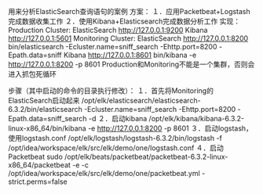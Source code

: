 用来分析ElasticSearch查询语句的案例
方案：
１．应用Packetbeat+Logstash完成数据收集工作
２．使用Kibana+Elasticsearch完成数据分析工作
实现：
    Production Cluster:
        ElasticSearch http://127.0.0.1:9200
        Kibana http://127.0.0.1:5601
    Monitoring Cluster:
        ElasticSearch http://127.0.0.1:8200
            bin/elasticsearch -Ecluster.name=sniff_search -Ehttp.port=8200 -Epath.data=sniff
        Kibana http://127.0.0.1:8601
            bin/kibana -e http://127.0.0.1:8200 -p 8601
    Production和Monitoring不能是一个集群，否则会进入抓包死循环
    
    
    
步骤（其中启动的命令的目录执行修改）：
１．首先将Monitoring的ElasticSearch启动起来
    /opt/elk/elasticsearch/elasticsearch-6.3.2/bin/elasticsearch -Ecluster.name=sniff_search -Ehttp.port=8200 -Epath.data=sniff_search -d
２．启动kibana
    /opt/elk/kibana/kibana-6.3.2-linux-x86_64/bin/kibana -e http://127.0.0.1:8200 -p 8601
３．启动logstash，使用logstash.conf
    /opt/elk/logstash/logstash-6.3.2/bin/logstash -f /opt/idea/workspace/elk/src/elk/demo/one/logstash.conf
４．启动Packetbeat
    sudo /opt/elk/beats/packetbeat/packetbeat-6.3.2-linux-x86_64/packetbeat -e -c /opt/idea/workspace/elk/src/elk/demo/one/packetbeat.yml -strict.perms=false
